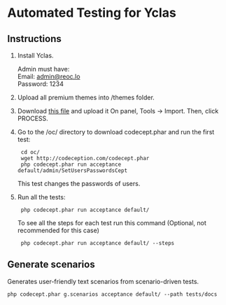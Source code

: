 # Automated Testing for Yclas

## Instructions


1. Install Yclas. 

    Admin must have:<br>
    Email: admin@reoc.lo<br>
    Password: 1234


2. Upload all premium themes into /themes folder.


3. Download [this file](https://cdn.rawgit.com/yclas/yclas/master/install/samples/import/ads.csv) and upload it On panel, Tools -> Import. Then, click PROCESS. 


4. Go to the /oc/ directory to download codecept.phar and run the first test:

		cd oc/
		wget http://codeception.com/codecept.phar
        php codecept.phar run acceptance default/admin/SetUsersPasswordsCept


    This test changes the passwords of users.


5. Run all the tests:

        php codecept.phar run acceptance default/

    To see all the steps for each test run this command (Optional, not recommended for this case)

        php codecept.phar run acceptance default/ --steps



    
## Generate scenarios

Generates user-friendly text scenarios from scenario-driven tests.

    php codecept.phar g.scenarios acceptance default/ --path tests/docs
    

    

